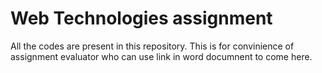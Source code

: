 # Web Technologies assignment 
All the codes are present in this repository. This is for convinience of assignment evaluator who can use link in word documnent to come here.
